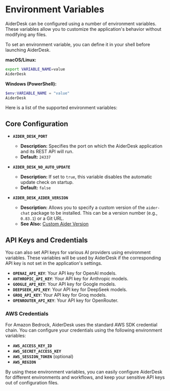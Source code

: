 # Environment Variables

AiderDesk can be configured using a number of environment variables. These variables allow you to customize the application's behavior without modifying any files.

To set an environment variable, you can define it in your shell before launching AiderDesk.

**macOS/Linux:**
```bash
export VARIABLE_NAME=value
AiderDesk
```

**Windows (PowerShell):**
```powershell
$env:VARIABLE_NAME = "value"
AiderDesk
```

Here is a list of the supported environment variables:

## Core Configuration

-   **`AIDER_DESK_PORT`**
    -   **Description:** Specifies the port on which the AiderDesk application and its REST API will run.
    -   **Default:** `24337`

-   **`AIDER_DESK_NO_AUTO_UPDATE`**
    -   **Description:** If set to `true`, this variable disables the automatic update check on startup.
    -   **Default:** `false`

-   **`AIDER_DESK_AIDER_VERSION`**
    -   **Description:** Allows you to specify a custom version of the `aider-chat` package to be installed. This can be a version number (e.g., `0.83.1`) or a Git URL.
    -   **See Also:** [Custom Aider Version](./custom-aider-version.md)

## API Keys and Credentials

You can also set API keys for various AI providers using environment variables. These variables will be used by AiderDesk if the corresponding API key is not set in the application's settings.

-   **`OPENAI_API_KEY`**: Your API key for OpenAI models.
-   **`ANTHROPIC_API_KEY`**: Your API key for Anthropic models.
-   **`GOOGLE_API_KEY`**: Your API key for Google models.
-   **`DEEPSEEK_API_KEY`**: Your API key for DeepSeek models.
-   **`GROQ_API_KEY`**: Your API key for Groq models.
-   **`OPENROUTER_API_KEY`**: Your API key for OpenRouter.

### AWS Credentials

For Amazon Bedrock, AiderDesk uses the standard AWS SDK credential chain. You can configure your credentials using the following environment variables:

-   **`AWS_ACCESS_KEY_ID`**
-   **`AWS_SECRET_ACCESS_KEY`**
-   **`AWS_SESSION_TOKEN`** (optional)
-   **`AWS_REGION`**

By using these environment variables, you can easily configure AiderDesk for different environments and workflows, and keep your sensitive API keys out of configuration files.
